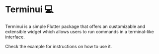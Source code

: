 # Terminui 💻

Terminui is a simple Flutter package that offers an customizable and extensible widget
which allows users to run commands in a terminal-like interface.

Check the example for instructions on how to use it.
